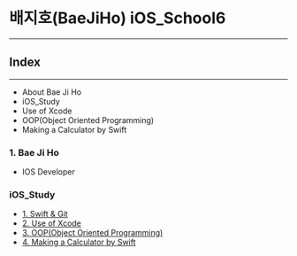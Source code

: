 # 배지호(BaeJiHo) iOS_School6

---

## Index
---

- About Bae Ji Ho
- iOS_Study
- Use of Xcode
- OOP(Object Oriented Programming)
- Making a Calculator by Swift


### 1. Bae Ji Ho

- IOS Developer

### iOS_Study

- [1. Swift & Git](./Class/18_01/18_01_09/README.md)
- [2. Use of Xcode](./Class/18_01/18_01_10/README.md)
- [3. OOP(Object Oriented Programming)](./Class/18_01/18_01_11/README.md)
- [4. Making a Calculator by Swift](./Class/18_01/18_01_12/README.md)
